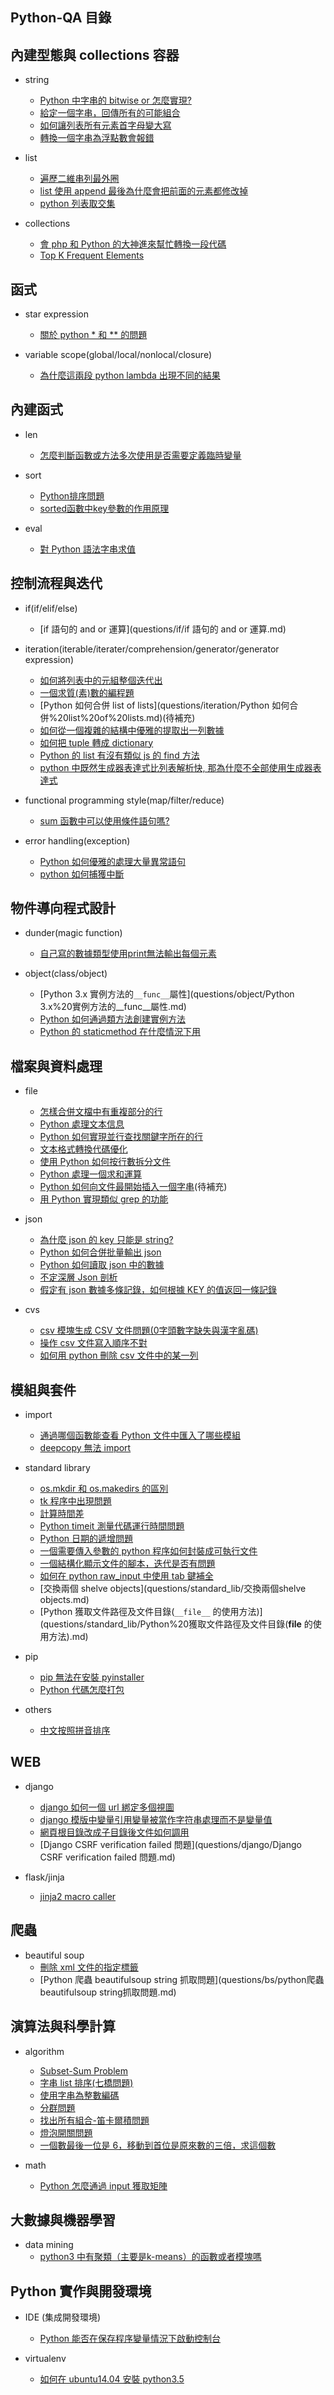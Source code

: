 ## Python-QA 目錄

## 內建型態與 collections 容器

* string
  * [Python 中字串的 bitwise or 怎麼實現?](questions/string/Python中字串的bitwise%20or怎麼實現.md)
  * [給定一個字串，回傳所有的可能組合](questions/string/給定一個字串，回傳所有的可能組合.md)
  * [如何讓列表所有元素首字母變大寫](questions/string/如何讓列表所有元素首字母變大寫.md)
  * [轉換一個字串為浮點數會報錯](questions/string/轉換一個字串為浮點數會報錯.md)

* list
  * [遍歷二維串列最外圈](questions/list/遍歷二維串列最外圈.md)
  * [list 使用 append 最後為什麼會把前面的元素都修改掉](questions/list/list使用append最後為什麼會把前面的元素都修改掉.md)
  * [python 列表取交集](questions/list/python列表取交集.md)

* collections
  * [會 php 和 Python 的大神進來幫忙轉換一段代碼](questions/collections/會php和python的大神進來幫忙轉換一段代碼.md)
  * [Top K Frequent Elements](questions/collections/Top_K_Frequent_Elements.md)

## 函式

* star expression
  *  [關於 python * 和 ** 的問題](questions/star/關於python*和**的問題.md)

* variable scope(global/local/nonlocal/closure)
  *  [為什麼這兩段 python lambda 出現不同的結果](questions/scope/為什麼這兩段%20python%20lambda%20出現不同的結果.md)

## 內建函式

* len
  * [怎麼判斷函數或方法多次使用是否需要定義臨時變量](questions/len/怎麼判斷函數或方法多次使用是否需要定義臨時變量.md) 

* sort
  * [Python排序問題](questions/sort/Python排序問題.md)
  * [sorted函數中key參數的作用原理](questions/sort/sorted函數中key參數的作用原理.md)
 
* eval
  * [對 Python 語法字串求值](questions/eval/對Python語法字串求值.md) 

## 控制流程與迭代

* if(if/elif/else)
  * [if 語句的 and or 運算](questions/if/if 語句的 and or 運算.md) 

* iteration(iterable/iterater/comprehension/generator/generator expression)
  * [如何將列表中的元組整個迭代出](questions/iteration/如何將列表中的元組整個迭代出來.md)
  * [一個求質(素)數的編程題](questions/iteration/一個求質(素)數的編程題.md)
  * [Python 如何合併 list of lists](questions/iteration/Python 如何合併%20list%20of%20lists.md)(待補充)
  * [如何從一個複雜的結構中優雅的提取出一列數據](questions/iteration/如何從一個複雜的結構中優雅的提取出一列數據.md)
  * [如何把 tuple 轉成 dictionary](questions/iteration/如何把tuple轉成dictionary.md)
  * [Python 的 list 有沒有類似 js 的 find 方法](questions/iteration/Python的list有沒有類似js的find方法.md)
  * [python 中既然生成器表達式比列表解析快, 那為什麼不全部使用生成器表達式](questions/iteration/python中既然生成器表達式比列表解析快,%20那為什麼不全部使用生成器表達式.md)

* functional programming style(map/filter/reduce)
  * [sum 函數中可以使用條件語句嗎?](questions/fp/sum函數中可以使用條件語句嗎.md)

* error handling(exception)
  * [Python 如何優雅的處理大量異常語句](questions/error/Python如何優雅的處理大量異常語句.md) 
  * [python 如何捕獲中斷](questions/error/python如何捕獲中斷.md)

## 物件導向程式設計

* dunder(magic function)
  * [自己寫的數據類型使用print無法輸出每個元素](questions/dunder/自己寫的數據類型使用print無法輸出每個元素.md) 

* object(class/object)
  * [Python 3.x 實例方法的`__func__`屬性](questions/object/Python 3.x%20實例方法的__func__屬性.md)
  * [Python 如何通過類方法創建實例方法](questions/object/Python如何通過類方法創建實例方法.md)
  * [Python 的 staticmethod 在什麼情況下用](questions/object/Python的staticmethod在什麼情況下用.md)

## 檔案與資料處理
 
* file
  * [怎樣合併文檔中有重複部分的行](questions/file/怎樣合併文檔中有重複部分的行.md)
  * [Python 處理文本信息](questions/file/Python處理文本信息.md)
  * [Python 如何實現並行查找關鍵字所在的行](questions/file/Python如何實現並行查找關鍵字所在的行.md)
  * [文本格式轉換代碼優化](questions/file/文本格式轉換代碼優化.md)
  * [使用 Python 如何按行數拆分文件](questions/file/使用Python如何按行數拆分文件.md)
  * [Python 處理一個求和運算](questions/file/Python處理一個求和運算.md)
  * [Python 如何向文件最開始插入一個字串](questions/file/Python如何向文件最開始插入一個字串.md)(待補充)
  * [用 Python 實現類似 grep 的功能](questions/file/用Python實現類似grep的功能.md)

* json
  * [為什麼 json 的 key 只能是 string?](questions/json/為什麼json的key只能是string.md)
  * [Python 如何合併批量輸出 json](questions/json/Python如何合併批量輸出json.md)
  * [Python 如何讀取 json 中的數據](questions/json/Python如何讀取json中的數據.md)
  * [不定深層 Json 剖析](questions/json/不定深層Json剖析.md)
  * [假定有 json 數據多條記錄，如何根據 KEY 的值返回一條記錄](questions/json/假定有json數據多條記錄，如何根據KEY的值返回一條記錄.md)

* cvs
  * [csv 模塊生成 CSV 文件問題(0字頭數字缺失與漢字亂碼)](questions/csv/csv模塊生成CSV文件問題(0字頭數字缺失與漢字亂碼).md)
  * [操作 csv 文件寫入順序不對](questions/csv/操作csv文件寫入順序不對.md)
  * [如何用 python 刪除 csv 文件中的某一列](questions/csv/如何用python刪除csv文件中的某一列.md)

## 模組與套件

* import
  * [通過哪個函數能查看 Python 文件中匯入了哪些模組](questions/import/通過哪個函數能查看Python文件中匯入了哪些模組.md) 
  * [deepcopy 無法 import](questions/import/deepcopy無法import.md)

* standard library
  * [os.mkdir 和 os.makedirs 的區別](questions/standard_lib/os.mkdir和os.makedirs的區別.md) 
  * [tk 程序中出現問題](questions/standard_lib/tk程序中出現問題.md)
  * [計算時間差](questions/standard_lib/計算時間差.md)
  * [Python timeit 測量代碼運行時間問題](questions/standard_lib/Python%20timeit測量代碼運行時間問題.md)
  * [Python 日期的遞增問題](questions/standard_lib/Python日期的遞增問題.md)
  * [一個需要傳入參數的 python 程序如何封裝成可執行文件](questions/standard_lib/一個需要傳入參數的python程序如何封裝成可執行文件.md)
  * [一個結構化顯示文件的腳本，迭代是否有問題](questions/standard_lib/一個結構化顯示文件的腳本，迭代是否有問題.md)
  * [如何在 python raw_input 中使用 tab 鍵補全](questions/standard_lib/如何在python%20raw_input中使用tab鍵補全.md)
  * [交換兩個 shelve objects](questions/standard_lib/交換兩個shelve objects.md)
  * [Python 獲取文件路徑及文件目錄(`__file__` 的使用方法)](questions/standard_lib/Python%20獲取文件路徑及文件目錄(__file__ 的使用方法).md)

* pip
  * [pip 無法在安裝 pyinstaller](questions/pip/pip無法在安裝pyinstaller.md)
  * [Python 代碼怎麼打包](questions/pip/python代碼怎麼打包.md)

* others
  * [中文按照拼音排序](questions/others/中文按照拼音排序.md)

## WEB

* django
  * [django 如何一個 url 綁定多個視圖](questions/django/django如何一個url綁定多個視圖.md)
  * [django 模版中變量引用變量被當作字符串處理而不是變量值](questions/django/django模版中變量引用變量被當作字符串處理而不是變量值.md)
  * [網頁根目錄改成子目錄後文件如何調用](questions/django/網頁根目錄改成子目錄後文件如何調用.md)
  * [Django CSRF verification failed 問題](questions/django/Django CSRF verification failed 問題.md)

* flask/jinja
  * [jinja2 macro caller](questions/jinja/jinja2_macro_caller.md) 

## 爬蟲

* beautiful soup
  * [刪除 xml 文件的指定標籤](questions/bs/刪除xml文件的指定標籤.md)
  * [Python 爬蟲 beautifulsoup string 抓取問題](questions/bs/python爬蟲beautifulsoup string抓取問題.md)

## 演算法與科學計算

* algorithm
  * [Subset-Sum Problem](questions/algorithm/subset_sum_problem.md)
  * [字串 list 排序(七橋問題)](questions/algorithm/字串list排序(七橋問題).md)
  * [使用字串為整數編碼](questions/algorithm/使用字串為整數編碼.md)
  * [分群問題](questions/algorithm/分群問題.md)
  * [找出所有組合-笛卡爾積問題](questions/algorithm/找出所有組合-笛卡爾積問題.md)
  * [燈泡開關問題](questions/algorithm/燈泡開關問題.md)
  * [一個數最後一位是 6，移動到首位是原來數的三倍，求這個數](questions/algorithm/一個數最後一位是6，移動到首位是原來數的三倍，求這個數.md)

* math
  * [Python 怎麼通過 input 獲取矩陣](questions/math/Python怎麼通過input獲取矩陣.md)

## 大數據與機器學習
* data mining
  * [python3 中有聚類（主要是k-means）的函數或者模塊嗎](questions/data_mining/python3中有聚類（主要是k-means）的函數或者模塊嗎.md) 

## Python 實作與開發環境

* IDE (集成開發環境)
  * [Python 能否在保存程序變量情況下啟動控制台](questions/ide/Python能否在保存程序變量情況下啟動控制台.md)

* virtualenv
  * [如何在 ubuntu14.04 安裝 python3.5](questions/virtualenv/如何在ubuntu14.04安裝python3.5.md) 
